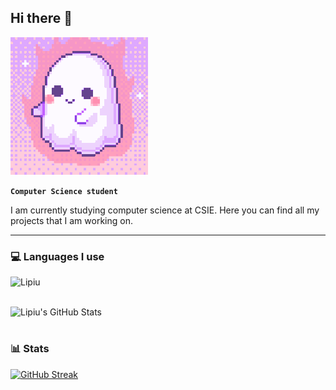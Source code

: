 ## Hi there 👋

![That's literally me](images/img.gif)

**`Computer Science student`**

I am currently studying computer science at CSIE.
Here you can find all my projects that I am working on.

---

### 💻 Languages I use

<div align="left">
  <img src="https://github-readme-stats.vercel.app/api/top-langs?username=Lipiu&show_icons=true&locale=en&layout=compact&theme=midnight-purple" alt="Lipiu" />
</div>
<br />

![Lipiu's GitHub Stats](https://github-readme-stats.vercel.app/api?username=Lipiu&show_icons=true&theme=midnight-purple)

#

### 📊 Stats

[![GitHub Streak](https://github-readme-streak-stats.herokuapp.com?user=Lipiu&theme=violet-dark)](https://git.io/streak-stats)

<!--![Lipiu's GitHub Stats](https://github-readme-stats.vercel.app/api?username=Lipiu&show_icons=true&theme=violet-dark)
<!--
**Lipiu/Lipiu** is a ✨ _special_ ✨ repository because its `README.md` (this file) appears on your GitHub profile.

Here are some ideas to get you started:

- 🔭 I’m currently working on ...
- 🌱 I’m currently learning ...
- 👯 I’m looking to collaborate on ...
- 🤔 I’m looking for help with ...
- 💬 Ask me about ...
- 📫 How to reach me: ...
- 😄 Pronouns: ...
- ⚡ Fun fact: ...
-->
